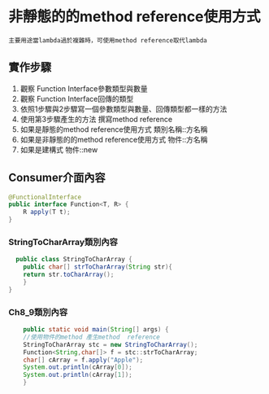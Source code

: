 # 非靜態的的method reference使用方式
```主要用途當lambda過於複雜時，可使用method reference取代lambda```
## 實作步驟
1. 觀察 Function Interface參數類型與數量
2. 觀察 Function Interface回傳的類型
3. 依照1步驟與2步驟寫一個參數類型與數量、回傳類型都一樣的方法
4. 使用第3步驟產生的方法 撰寫method reference
5. 如果是靜態的method reference使用方式 類別名稱::方名稱
6. 如果是非靜態的的method reference使用方式 物件::方名稱
7. 如果是建構式 物件::new
## Consumer介面內容
```java
@FunctionalInterface
public interface Function<T, R> {
    R apply(T t);
}
```
### StringToCharArray類別內容
```java
  public class StringToCharArray {
    public char[] strToCharArray(String str){
	return str.toCharArray();
    }
}
```
### Ch8_9類別內容
```java
    public static void main(String[] args) {
	//使用物件的method 產生method  reference
	StringToCharArray stc = new StringToCharArray();
	Function<String,char[]> f = stc::strToCharArray;
	char[] cArray = f.apply("Apple");
	System.out.println(cArray[0]);
	System.out.println(cArray[1]);
    }
```
